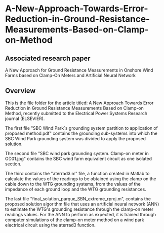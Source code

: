 # A-New-Approach-Towards-Error-Reduction-in-Ground-Resistance-Measurements-Based-on-Clamp-on-Method

## Associated research paper
A New Approach for Ground Resistance Measurements in Onshore Wind Farms based on Clamp-On Meters and Artificial Neural Network

## Overview
This is the file folder for the article titled: A New Approach Towards Error Reduction in Ground Resistance Measurements Based on Clamp-on Method, recently submitted to the Electrical Power Systems Research journal (ELSEVIER).

The first file "SBC Wind Park`s grounding system partition to application of proposed method.pdf" contains the grounding sub-systems into which the SBC Wind Park grounding system was divided to apply the proposed solution.

The second file "SBC wind park grounding system. Clamp-on meter in OD01.jpg" contains the SBC wind farm equivalent circuit as one isolated section.

The third contains the "aterrad3.m" file, a function created in Matlab to calculate the values of the readings to be obtained using the clamp on the cable down to the WTG grounding systems, from the values of the impedance of each ground loop and the WTG grounding resistances.

The last file "final_solution_parque_SBN_extreme_rproj.m", contains the proposed solution algorithm file that uses an artificial neural network (ANN) to estimate the WTG's grounding resistance through the clamp-on meter readings values. For the ANN to perform as expected, it is trained through computer simulations of the clamp-on meter method on a wind park electrical circuit using the aterrad3 function.
